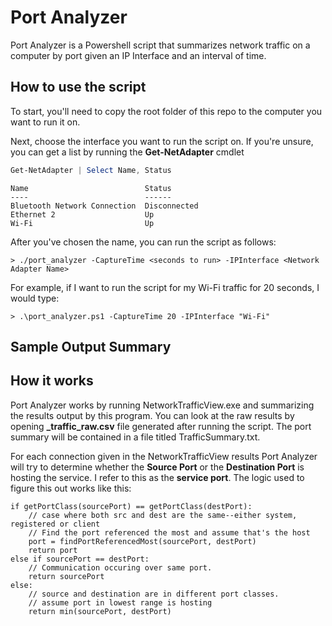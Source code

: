 
# Port Analyzer 

Port Analyzer is a Powershell script that summarizes network traffic on a computer by port given an IP Interface and an interval of time.  

## How to use the script

To start, you'll need to copy the root folder of this repo to the computer you want to run it on. 

Next, choose the interface you want to run the script on. If you're unsure, you can get a list by running the **Get-NetAdapter** cmdlet 

```Powershell
Get-NetAdapter | Select Name, Status
```

```
Name 						  Status 
---- 						  ------  
Bluetooth Network Connection  Disconnected 
Ethernet 2 					  Up 
Wi-Fi 						  Up
```

After you've chosen the name, you can run the script as follows:

```
> ./port_analyzer -CaptureTime <seconds to run> -IPInterface <Network Adapter Name>
```
For example, if I want to run the script for my Wi-Fi traffic for 20 seconds, I would type:

```
> .\port_analyzer.ps1 -CaptureTime 20 -IPInterface "Wi-Fi"
``` 

## Sample Output Summary



## How it works 

Port Analyzer works by running NetworkTrafficView.exe and summarizing the results output by this program. You can look at the raw results by opening **<IPAddress>\_traffic\_raw.csv** file generated after running the script. The port summary will be contained in a file titled TrafficSummary.txt. 

For each connection given in the NetworkTrafficView results Port Analyzer will try to determine whether the **Source Port** or the **Destination Port** is hosting the service. I refer to this as the **service port**. The logic used to figure this out works like this:

```
if getPortClass(sourcePort) == getPortClass(destPort):
	// case where both src and dest are the same--either system, registered or client
	// Find the port referenced the most and assume that's the host 
	port = findPortReferencedMost(sourcePort, destPort)
	return port 
else if sourcePort == destPort:
	// Communication occuring over same port. 
	return sourcePort
else:
	// source and destination are in different port classes.
	// assume port in lowest range is hosting
	return min(sourcePort, destPort)


```